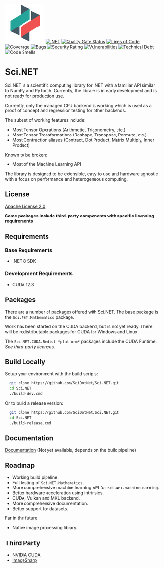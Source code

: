 
![Logo](https://github.com/SciDotNet/Sci.NET/blob/main/eng/build-props/images/icon-128.png)
[![.NET](https://github.com/SciDotNet/Sci.NET/actions/workflows/ci.yml/badge.svg?branch=main)](https://github.com/SciDotNet/Sci.NET/actions/workflows/ci.yml)
[![Quality Gate Status](https://sonarcloud.io/api/project_badges/measure?project=SciDotNet_Sci.NET&metric=alert_status)](https://sonarcloud.io/summary/new_code?id=SciDotNet_Sci.NET)
[![Lines of Code](https://sonarcloud.io/api/project_badges/measure?project=SciDotNet_Sci.NET&metric=ncloc)](https://sonarcloud.io/summary/new_code?id=SciDotNet_Sci.NET)
[![Coverage](https://sonarcloud.io/api/project_badges/measure?project=SciDotNet_Sci.NET&metric=coverage)](https://sonarcloud.io/summary/new_code?id=SciDotNet_Sci.NET)
[![Bugs](https://sonarcloud.io/api/project_badges/measure?project=SciDotNet_Sci.NET&metric=bugs)](https://sonarcloud.io/summary/new_code?id=SciDotNet_Sci.NET)
[![Security Rating](https://sonarcloud.io/api/project_badges/measure?project=SciDotNet_Sci.NET&metric=security_rating)](https://sonarcloud.io/summary/new_code?id=SciDotNet_Sci.NET)
[![Vulnerabilities](https://sonarcloud.io/api/project_badges/measure?project=SciDotNet_Sci.NET&metric=vulnerabilities)](https://sonarcloud.io/summary/new_code?id=SciDotNet_Sci.NET)
[![Technical Debt](https://sonarcloud.io/api/project_badges/measure?project=SciDotNet_Sci.NET&metric=sqale_index)](https://sonarcloud.io/summary/new_code?id=SciDotNet_Sci.NET)
[![Code Smells](https://sonarcloud.io/api/project_badges/measure?project=SciDotNet_Sci.NET&metric=code_smells)](https://sonarcloud.io/summary/new_code?id=SciDotNet_Sci.NET)
# Sci.NET

Sci.NET is a scientific computing library for .NET with a familiar API similar to NumPy and PyTorch. Currently, the library is in early development and is not ready for production use. 

Currently, only the managed CPU backend is working which is used as a proof of concept and regression testing for other backends.

The subset of working features include:
* Most Tensor Operations (Arithmetic, Trigonometry, etc.)
* Most Tensor Transformations (Reshape, Transpose, Permute, etc.)
* Most Contraction aliases (Contract, Dot Product, Matrix Multiply, Inner Product)

Known to be broken:
* Most of the Machine Learning API

The library is designed to be extensible, easy to use and hardware agnostic with a focus on performance and heterogeneous computing.

## License

[Apache License 2.0](https://github.com/SciDotNet/Sci.NET/blob/main/LICENSE/)

**Some packages include third-party components with specific licensing requirements**

## Requirements
### Base Requirements
- .NET 8 SDK
### Development Requirements
- CUDA 12.3


## Packages

There are a number of packages offered with Sci.NET. The base package is the `Sci.NET.Mathematics` package.

Work has been started on the CUDA backend, but is not yet ready. There will be redistributable packages for CUDA for Windows and Linux. 

The `Sci.NET.CUDA.Redist-*platform*` packages include the CUDA Runtime. *See third-party licences*.
## Build Locally

Setup your environment with the build scripts:

```bash
  git clone https://github.com/SciDotNet/Sci.NET.git
  cd Sci.NET
  ./build-dev.cmd
```

Or to build a release version:

```bash
  git clone https://github.com/SciDotNet/Sci.NET.git
  cd Sci.NET
  ./build-release.cmd
```
## Documentation

[Documentation](http://docs.scidotnet.org/) (Not yet available, depends on the build pipeline)


## Roadmap
- Working build pipeline.
- Full testing of `Sci.NET.Mathematics`.
- More comprehensive machine learning API for `Sci.NET.MachineLearning`.
- Better hardware acceleration using intrinsics.
- CUDA, Vulkan and MKL backend.
- More comprehensive documentation.
- Better support for datasets.

Far in the future
- Native image processing library.


## Third Party

- [NVIDIA CUDA](https://docs.nvidia.com/cuda/eula/index.html)
- [ImageSharp](https://github.com/SixLabors/ImageSharp)